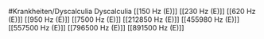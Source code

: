 #Krankheiten/Dyscalculia
Dyscalculia
[[150 Hz (E)]]
[[230 Hz (E)]]
[[620 Hz (E)]]
[[950 Hz (E)]]
[[7500 Hz (E)]]
[[212850 Hz (E)]]
[[455980 Hz (E)]]
[[557500 Hz (E)]]
[[796500 Hz (E)]]
[[891500 Hz (E)]]